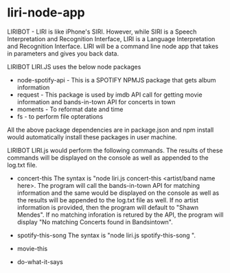 # liri-node-app
LIRIBOT - LIRI is like iPhone's SIRI. However, while SIRI is a Speech Interpretation and Recognition Interface, LIRI is a Language Interpretation and Recognition Interface. LIRI will be a command line node app that takes in parameters and gives you back data.

LIRIBOT LIRI.JS uses the below node packages 
* node-spotify-api - This is a SPOTIFY NPMJS package that gets album information
* request - This package is used by imdb API call for getting movie information and bands-in-town API for concerts in town
* moments - To reformat date and time
* fs - to perform file opterations

All the above package dependencies are in package.json and npm install would automatically install these packages in user machine. 

LIRIBOT LIRI.js would perform the following commands. The results of these commands will be displayed on the console as well as appended to the log.txt file.

* concert-this
    The syntax is "node liri.js concert-this <artist/band name here>. The program will call the bands-in-town API for matching information and the same would be 
    displayed on the console as well as the results will be appended to the log.txt file as well. 
    If no artist information is provided, then the program will default to "Shawn Mendes". 
    If no matching inforation is retured by the API, the program will display "No matching Concerts found in Bandsintown". 

* spotify-this-song
    The syntax is "node liri.js spotify-this-song <song name here>". 

* movie-this

* do-what-it-says

